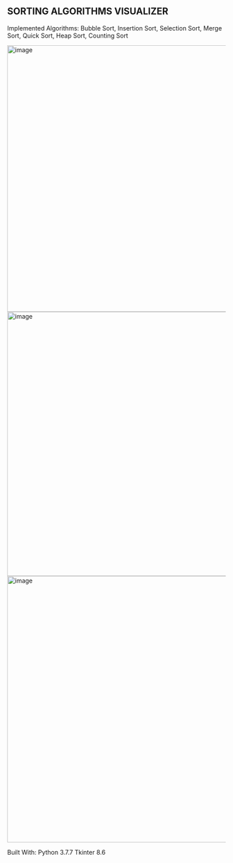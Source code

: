 ## SORTING ALGORITHMS VISUALIZER
Implemented Algorithms:
Bubble Sort, 
 Insertion Sort, 
 Selection Sort, 
 Merge Sort,
 Quick Sort,
 Heap Sort,
 Counting Sort

<img width="614" alt="image" src="https://user-images.githubusercontent.com/123542622/235499072-2cb65d66-fe16-4f0f-bd89-dbb8f9a87774.png">
<img width="609" alt="image" src="https://user-images.githubusercontent.com/123542622/235499191-6614fb8c-a4bd-4770-a4f3-75706fdd3ac8.png">
<img width="614" alt="image" src="https://user-images.githubusercontent.com/123542622/235499494-415036a7-ea11-43db-8777-0fd929bbf629.png">

Built With:
Python 3.7.7
Tkinter 8.6
